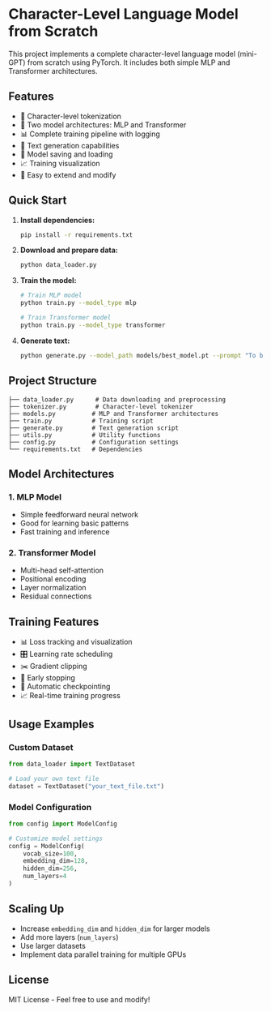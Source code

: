 # Character-Level Language Model from Scratch

This project implements a complete character-level language model (mini-GPT) from scratch using PyTorch. It includes both simple MLP and Transformer architectures.

## Features

- 📝 Character-level tokenization
- 🧠 Two model architectures: MLP and Transformer
- 📊 Complete training pipeline with logging
- 🎯 Text generation capabilities
- 💾 Model saving and loading
- 📈 Training visualization
- 🔧 Easy to extend and modify

## Quick Start

1. **Install dependencies:**
   ```bash
   pip install -r requirements.txt
   ```

2. **Download and prepare data:**
   ```bash
   python data_loader.py
   ```

3. **Train the model:**
   ```bash
   # Train MLP model
   python train.py --model_type mlp

   # Train Transformer model
   python train.py --model_type transformer
   ```

4. **Generate text:**
   ```bash
   python generate.py --model_path models/best_model.pt --prompt "To be or not to be"
   ```

## Project Structure

```
├── data_loader.py      # Data downloading and preprocessing
├── tokenizer.py        # Character-level tokenizer
├── models.py          # MLP and Transformer architectures
├── train.py           # Training script
├── generate.py        # Text generation script
├── utils.py           # Utility functions
├── config.py          # Configuration settings
└── requirements.txt   # Dependencies
```

## Model Architectures

### 1. MLP Model
- Simple feedforward neural network
- Good for learning basic patterns
- Fast training and inference

### 2. Transformer Model
- Multi-head self-attention
- Positional encoding
- Layer normalization
- Residual connections

## Training Features

- 📊 Loss tracking and visualization
- 🎛️ Learning rate scheduling
- ✂️ Gradient clipping
- 🛑 Early stopping
- 💾 Automatic checkpointing
- 📈 Real-time training progress

## Usage Examples

### Custom Dataset
```python
from data_loader import TextDataset

# Load your own text file
dataset = TextDataset("your_text_file.txt")
```

### Model Configuration
```python
from config import ModelConfig

# Customize model settings
config = ModelConfig(
    vocab_size=100,
    embedding_dim=128,
    hidden_dim=256,
    num_layers=4
)
```

## Scaling Up

- Increase `embedding_dim` and `hidden_dim` for larger models
- Add more layers (`num_layers`)
- Use larger datasets
- Implement data parallel training for multiple GPUs

## License

MIT License - Feel free to use and modify!